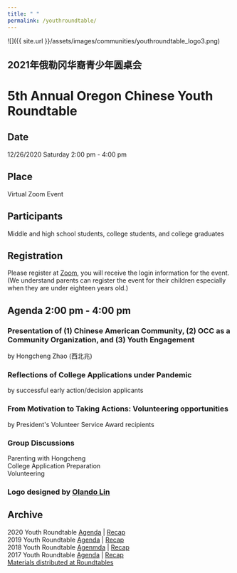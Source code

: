 ```yaml
---
title: " "
permalink: /youthroundtable/
---
```


![]({{ site.url }}/assets/images/communities/youthroundtable_logo3.png)

## 2021年俄勒冈华裔青少年圆桌会
# 5th Annual Oregon Chinese Youth Roundtable

## Date
12/26/2020 Saturday 2:00 pm - 4:00 pm

## Place
Virtual Zoom Event

## Participants

Middle and high school students, college students, and college graduates

## Registration

Please register at [Zoom](https://us02web.zoom.us/meeting/register/tZwtdumsrz0sHdNyTO9vP1FF-4S5Bt6ot72p), you will receive the login information for the event. (We understand parents can register the event for their children especially when they are under eighteen years old.)

## Agenda 2:00 pm - 4:00 pm

### Presentation of (1) Chinese American Community, (2) OCC as a Community Organization, and (3) Youth Engagement

by Hongcheng Zhao (西北兆)

### Reflections of College Applications under Pandemic

by successful early action/decision applicants

### From Motivation to Taking Actions: Volunteering opportunities

by President's Volunteer Service Award recipients

### Group Discussions

Parenting with Hongcheng  
College Application Preparation  
Volunteering  

### Logo designed by [Olando Lin](https://www.linkedin.com/in/olando-lin-3696ab37/)

## Archive

2020 Youth Roundtable [Agenda](/assets/pdf/youth-roundtable-2020.pdf) | [Recap](http://pdxchinese.org/youth-roundtable-2020/)  
2019 Youth Roundtable [Agenda](/assets/pdf/youth-roundtable-2019.pdf) | [Recap](http://pdxchinese.org/youth-roundtable-2019-recap/)  
2018 Youth Roundtable [Agenmda](/assets/pdf/youth-roundtable-2018.pdf) | [Recap](http://pdxchinese.org/youth-roundtable-2018-recap/)  
2017 Youth Roundtable [Agenda](/assets/pdf/youth-roundtable-2017.pdf) | [Recap](http://pdxchinese.org/youth-roundtable-2017-recap/)  
[Materials distributed at Roundtables](http://pdxchinese.org/resources/benefits_resources/roundtable/)
